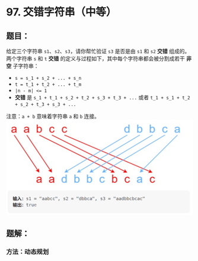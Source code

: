 # 97. 交错字符串（中等）
## 题目：
给定三个字符串 `s1`、`s2`、`s3`，请你帮忙验证 `s3` 是否是由 `s1` 和 `s2` **交错** 组成的。\
两个字符串 `s` 和 `t` **交错** 的定义与过程如下，其中每个字符串都会被分割成若干 **非空** 子字符串：
* `s = s_1 + s_2 + ... + s_n`
* `t = t_1 + t_2 + ... + t_m`
* `|n - m| <= 1`
* **交错** 是 `s_1 + t_1 + s_2 + t_2 + s_3 + t_3 + ...` 或者 `t_1 + s_1 + t_2 + s_2 + t_3 + s_3 + ...`

注意：`a + b` 意味着字符串 `a` 和 `b` 连接。
![示例](../图片/97.png)
## 题解：
### 方法：动态规划

